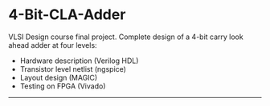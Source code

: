 # 4-Bit-CLA-Adder

VLSI Design course final project. 
Complete design of a 4-bit carry look ahead adder at four levels:

- Hardware description (Verilog HDL)
- Transistor level netlist (ngspice)
- Layout design (MAGIC)
- Testing on FPGA (Vivado)
---
